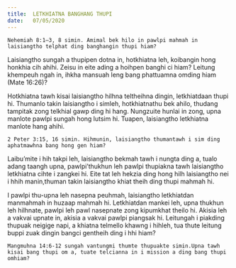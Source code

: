 ```yaml
---
title:  LETKHIATNA BANGHANG THUPI
date:   07/05/2020
---
```


`Nehemiah 8:1–3, 8 simin. Amimal bek hilo in pawlpi mahmah in laisiangtho telphat ding banghangin thupi hiam?`

Laisiangtho sungah a thupipen dotna in, hotkhiatna leh, koibangin hong honkhia cih ahihi. Zeisu in eite ading a hoihpen banghi ci hiam? Leitung khempeuh ngah in, ihkha mansuah leng bang phattuamna omding hiam (Mate 16:26)?

Hotkhiatna tawh kisai laisiangtho hilhna teltheihna dingin, letkhiatdaan thupi hi. Thumanlo takin laisiangtho i simleh, hotkhiatnathu bek ahilo, thudang tampitak zong telkhial gawp ding hi hang. Nungzuite hunlai in zong, upna manlote pawlpi sungah hong lutsim hi. Tuapen, laisiangtho letkhiatna manlote hang ahihi.

`2 Peter 3:15, 16 simin. Hihmunin, laisiangtho thumantawh i sim ding aphatmawhna bang hong gen hiam?`

Laibu’mite i hih takpi leh, laisiangtho bekmah tawh i nungta ding a, tualo adang taangh upna, pawlpi’thukhun leh pawlpi thupiakna tawh laisiangtho letkhiatna cihte i zangkei hi. Eite tat leh hekzia ding hong hilh laisiangtho nei i hhih manin,thuman takin laisiangtho khiat theih ding thupi mahmah hi.

I pawlpi thu-upna leh nasepna peuhmah, laisiangtho letkhiatdan manmahmah in huzaap mahmah hi. Letkhiatdan mankei leh, upna thukhun leh hilhnate, pawlpi leh pawl nasepnate zong kipumkhat theilo hi. Akisia leh a vakvai upnate in, akisia a vakvai pawlpi piangsak hi. Leitungah i piakding thupuak neigige napi, a khiatna telmello khawng i hihleh, tua thute leitung buppi zuak dingin bangci gentheih ding i hhi hiam?

`Mangmuhna 14:6-12 sungah vantungmi thumte thupuakte simin.Upna tawh kisai bang thupi om a, tuate telcianna in i mission a ding bang thupi omhiam?`